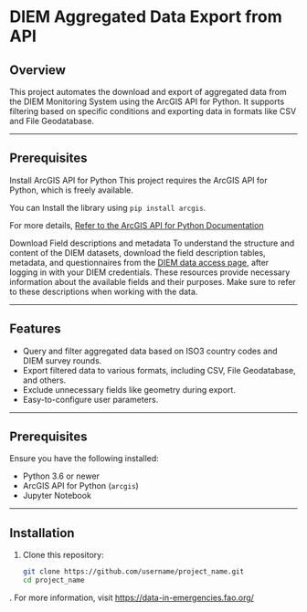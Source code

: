 # DIEM Aggregated Data Export from API

## Overview

This project automates the download and export of aggregated data from the DIEM Monitoring System using the ArcGIS API for Python. 
It supports filtering based on specific conditions and exporting data in formats like CSV and File Geodatabase.

---

## Prerequisites
Install ArcGIS API for Python 
This project requires the ArcGIS API for Python, which is freely available. 
 
You can Install the library using `pip install arcgis`.

For more details, [Refer to the ArcGIS API for Python Documentation](https://developers.arcgis.com/python/latest/) 

Download Field descriptions and metadata
To understand the structure and content of the DIEM datasets, download the field description tables, metadata, and questionnaires from the [DIEM data access page](https://data-in-emergencies.fao.org/pages/data/), after logging in with your DIEM credentials. These resources provide necessary information about the available fields and their purposes. Make sure to refer to these descriptions when working with the data.

---

## Features

- Query and filter aggregated data based on ISO3 country codes and DIEM survey rounds.
- Export filtered data to various formats, including CSV, File Geodatabase, and others.
- Exclude unnecessary fields like geometry during export.
- Easy-to-configure user parameters.

---

## Prerequisites

Ensure you have the following installed:

- Python 3.6 or newer
- ArcGIS API for Python (`arcgis`)
- Jupyter Notebook

---

## Installation

1. Clone this repository:
   ```bash
   git clone https://github.com/username/project_name.git
   cd project_name
. For more information, visit https://data-in-emergencies.fao.org/

